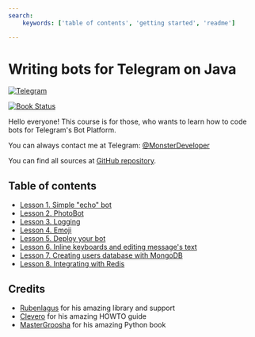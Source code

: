```yaml
---
search:
    keywords: ['table of contents', 'getting started', 'readme']

---
```


# Writing bots for Telegram on Java

[![Telegram](https://img.shields.io/badge/chat-on%20telegram-66a8dd.svg)](https://t.me/MonsterDeveloper) 

[![Book Status](https://img.shields.io/badge/book-passing-brightgreen.svg)](https://www.gitbook.io/book/MonsterDeveloper/writing-telegram-bots-on-java/details) 

Hello everyone! This course is for those, who wants to learn how to code bots for Telegram's Bot Platform.

You can always contact me at Telegram: [@MonsterDeveloper](https://t.me/MonsterDeveloper)

You can find all sources at [GitHub repository](https://github.com/MonsterDeveloper/java-telegram-bot-tutorial/).
## Table of contents

* [Lesson 1. Simple "echo" bot](https://monsterdeveloper.gitbooks.io/writing-telegram-bots-on-java/content/chapter1.html)
* [Lesson 2. PhotoBot](https://monsterdeveloper.gitbooks.io/writing-telegram-bots-on-java/content/lesson-2.-photobot.html)
* [Lesson 3. Logging](https://monsterdeveloper.gitbooks.io/writing-telegram-bots-on-java/content/lesson-3.-logging.html)
* [Lesson 4. Emoji](https://monsterdeveloper.gitbooks.io/writing-telegram-bots-on-java/content/lesson-4.-emoji.html)
* [Lesson 5. Deploy your bot](https://monsterdeveloper.gitbooks.io/writing-telegram-bots-on-java/content/lesson-5.-deploy-your-bot.html)
* [Lesson 6. Inline keyboards and editing message's text](https://monsterdeveloper.gitbooks.io/writing-telegram-bots-on-java/content/lesson-6.-inline-keyboards-and-editing-message%27s-text.html)
* [Lesson 7. Creating users database with MongoDB](https://monsterdeveloper.gitbooks.io/writing-telegram-bots-on-java/content/lesson-7.-creating-users-database-with-mongodb.html)
* [Lesson 8. Integrating with Redis](https://monsterdeveloper.gitbooks.io/writing-telegram-bots-on-java/content/lesson-8-integrating-with-redis.html)

## Credits
* [Rubenlagus](https://github.com/rubenlagus/) for his amazing library and support
* [Clevero](https://github.com/Clevero) for his amazing HOWTO guide
* [MasterGroosha](https://github.com/MasterGroosha) for his amazing Python book


